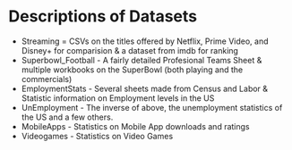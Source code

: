 # Descriptions of Datasets
  - Streaming = CSVs on the titles offered by Netflix, Prime Video, and Disney+ for comparision & a dataset from imdb for ranking
  - Superbowl_Football - A fairly detailed Profesional Teams Sheet & multiple workbooks on the SuperBowl (both playing and the commercials)
  - EmploymentStats - Several sheets made from Census and Labor & Statistic information on Employment levels in the US
  - UnEmployment - The inverse of above, the unemployment statistics of the US and a few others.
  - MobileApps - Statistics on Mobile App downloads and ratings
  - Videogames - Statistics on Video Games
